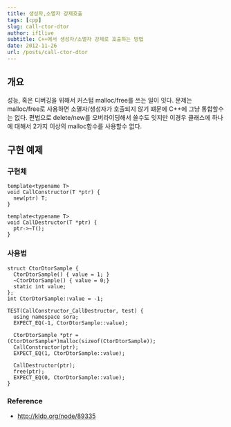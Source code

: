```yaml
---
title: 생성자,소멸자 강제호출 
tags: [cpp]
slug: call-ctor-dtor
author: if1live
subtitle: C++에서 생성자/소멸자 강제로 호출하는 방법
date: 2012-11-26
url: /posts/call-ctor-dtor
---
```


## 개요 
성능, 혹은 디버깅을 위해서 커스텀 malloc/free를 쓰는 일이 잇다. 문제는 malloc/free로 사용하면 소멸자/생성자가 호출되지 않기 떄문에 C++에 그냥 통합할수는 없다. 편법으로 delete/new를 오버라이딩해서 쓸수도 잇지만 이경우 클래스에 하나에 대해서 2가지 이상의 malloc함수를 사용할수 없다. 

##  구현 예제 ##
### 구현체 ###
```
template<typename T>
void CallConstructor(T *ptr) {
  new(ptr) T;
}

template<typename T>
void CallDestructor(T *ptr) {
  ptr->~T();
}
```

<!--adsense-->

### 사용법 ###
```
struct CtorDtorSample {
  CtorDtorSample() { value = 1; }
  ~CtorDtorSample() { value = 0;}
  static int value;
};
int CtorDtorSample::value = -1;

TEST(CallConstructor_CallDestructor, test) {
  using namespace sora;
  EXPECT_EQ(-1, CtorDtorSample::value);

  CtorDtorSample *ptr = (CtorDtorSample*)malloc(sizeof(CtorDtorSample));
  CallConstructor(ptr);
  EXPECT_EQ(1, CtorDtorSample::value);

  CallDestructor(ptr);
  free(ptr);
  EXPECT_EQ(0, CtorDtorSample::value);
}
```

### Reference

 * http://kldp.org/node/89335
